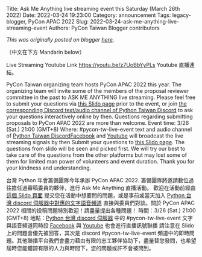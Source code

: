 Title: Ask Me Anything live streaming event this Saturday (March 26th 2022)
Date: 2022-03-24 19:23:00
Category: announcement
Tags: legacy-blogger, PyCon APAC 2022
Slug: 2022-03-24-ask-me-anything-live-streaming-event
Authors: PyCon Taiwan Blogger contributors

*This was originally posted on blogger [here](https://pycontw.blogspot.com/2022/03/ask-me-anything-live-streaming-event.html)*.

<!--more-->

 （中文在下方 Mandarin below）

Live Streaming Youtube Link <https://youtu.be/z7UoBbYyPLs> Youtube 直播連結。

PyCon Taiwan organizing team hosts PyCon APAC 2022 this year. The organizing team will invite some of the members of the proposal reviewer committee in the past to ASK ME ANYTHING live streaming.
Please feel free to submit your questions via [this Slido page](https://lihi1.com/DYMBk) prior to the event, or join [the corresponding Discord text/audio channel of Python Taiwan Discord](https://discord.gg/Z2MaukSH) to ask your questions interactively online by then. Questions regarding submitting proposals to PyCon APAC 2022 are more than welcome.
Event time: 3/26 (Sat.) 21:00 (GMT+8)
Where:  #pycon-tw-live-event text and audio channel of [Python Taiwan Discord](https://discord.gg/Z2MaukSH)[Facebook](https://www.facebook.com/pycontw/) and [Youtube](https://www.youtube.com/c/PyConTaiwanVideo) will broadcast the live streaming signals by then
Submit your questions to [this Slido page](https://lihi1.com/DYMBk).
The questions from slido will be seen and picked first. We will try our best to take care of the questions from the other platforms but may lost some of them for limited man power of volunteers and event duration. Thank you for your kindness and understanding.

台灣 Python 年會籌備團隊今年承辦 PyCon APAC 2022. 籌備團隊將邀請數位過往擔任過審稿委員的夥伴，進行 Ask Me Anything 直播活動。
歡迎在活動前經由 [這個 Slido 頁面](https://lihi1.com/DYMBk) 提交您在活動中想要問的問題，或是事前或當天加入  [Python 台灣 discord 伺服器中對應的文字語音頻道](https://discord.gg/Z2MaukSH) 直接與委員們對談。關於 PyCon APAC 2022 相關的投稿問題特別歡迎！請盡量提出各種問題！
時間：3/26 (Sat.) 21:00 (GMT+8)
地點：[Python 台灣 discord 伺服器](https://discord.gg/Z2MaukSH) 中的 #pycon-tw-live-event 文字與語音頻道同時段 [Facebook](https://www.facebook.com/pycontw/) 與 [Youtube](https://www.youtube.com/c/PyConTaiwanVideo) 也會進行直播訊號聯播
請注意在 Slido 上的問題會優先被回答，其次是 discord #pycon-tw-live-event 頻道中的即時問題。其他聯播平台我們會盡力藉由有限的志工夥伴協助下，盡量替您發問，也希望屆時您能體諒有限的人力與時間下，您的問題或許不會被問到。
